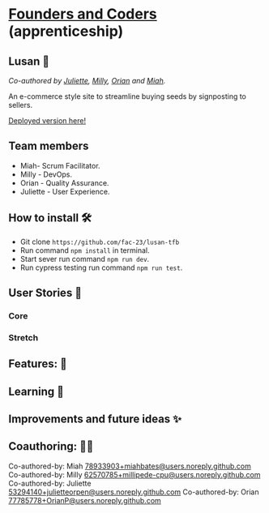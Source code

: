 # [Founders and Coders](https://www.foundersandcoders.com/) (apprenticeship)

## Lusan 🌻

_Co-authored by [Juliette](https://github.com/julietteorpen), [Milly](https://github.com/millipede-cpu), [Orian](https://github.com/OrianP) and [Miah](https://github.com/miahbates)._

An e-commerce style site to streamline buying seeds by signposting to sellers.

[Deployed version here!](https://lusan-tfb-ltfb.vercel.app/)

## Team members

- Miah- Scrum Facilitator.
- Milly - DevOps.
- Orian - Quality Assurance.
- Juliette - User Experience.

## How to install 🛠️

- Git clone `https://github.com/fac-23/lusan-tfb`
- Run command `npm install` in terminal.
- Start sever run command `npm run dev`.
- Run cypress testing run command `npm run test`.

## User Stories :busts_in_silhouette:

### Core

### Stretch

## Features: 🌟

## Learning 🌱

## Improvements and future ideas ✨

## Coauthoring: 👯‍♀️

Co-authored-by: Miah <78933903+miahbates@users.noreply.github.com>
Co-authored-by: Milly <62570785+millipede-cpu@users.noreply.github.com>
Co-authored-by: Juliette <53294140+julietteorpen@users.noreply.github.com>
Co-authored-by: Orian <77785778+OrianP@users.noreply.github.com>
